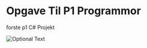 # Opgave Til P1 Programmor
forste p1 C# Projekt

![Optional Text](../master/P1_Programmor_Konsol_Foto1.PNG)
